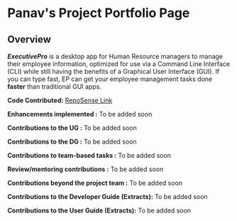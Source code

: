 # Panav's Project Portfolio Page 

## Overview

***ExecutivePro*** is a desktop app for Human Resource managers to manage their employee information, optimized for use via a Command Line Interface (CLI) while still having the benefits of a Graphical User Interface (GUI).
If you can type fast, EP can get your employee management tasks done **faster** than traditional GUI apps.


**Code Contributed:**
[RepoSense Link](https://nus-cs2103-ay2223s2.github.io/tp-dashboard/?search=panavdua&breakdown=true&sort=groupTitle%20dsc&sortWithin=title&since=2023-02-17&timeframe=commit&mergegroup=&groupSelect=groupByRepos&checkedFileTypes=docs~functional-code~test-code~other)

**Enhancements implemented :**
To be added soon

**Contributions to the UG :**
To be added soon

**Contributions to the DG :**
To be added soon

**Contributions to team-based tasks :**
To be added soon

**Review/mentoring contributions :**
To be added soon

**Contributions beyond the project team :**
To be added soon

**Contributions to the Developer Guide (Extracts):**
To be added soon

**Contributions to the User Guide (Extracts):**
To be added soon

